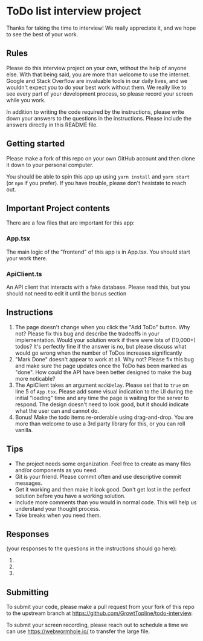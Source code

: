 # ToDo list interview project

Thanks for taking the time to interview! We really appreciate it, and we hope to see the best of your work.

## Rules

Please do this interview project on your own, without the help of anyone else.
With that being said, you are more than welcome to use the internet.
Google and Stack Overflow are invaluable tools in our daily lives, and we wouldn't expect you to do your best work without them.
We really like to see every part of your development process, so please record your screen while you work.

In addition to writing the code required by the instructions, please write down your answers to the questions in the instructions.
Please include the answers directly in this README file.

## Getting started

Please make a fork of this repo on your own GitHub account and then clone it down to your personal computer.

You should be able to spin this app up using `yarn install` and `yarn start` (or `npm` if you prefer).
If you have trouble, please don't hesistate to reach out.

## Important Project contents

There are a few files that are important for this app:

### App.tsx

The main logic of the "frontend" of this app is in App.tsx. You should start your work there.

### ApiClient.ts

An API client that interacts with a fake database. Please read this, but you should not need to edit it until the bonus section

## Instructions

1. The page doesn't change when you click the "Add ToDo" button. Why not?
   Please fix this bug and describe the tradeoffs in your implementation. Would your solution work if there were lots of (10,000+) todos?
   It's perfectly fine if the answer is no, but please discuss what would go wrong when the number of ToDos increases significantly
2. "Mark Done" doesn't appear to work at all. Why not?
   Please fix this bug and make sure the page updates once the ToDo has been marked as "done".
   How could the API have been better designed to make the bug more noticable?
3. The ApiClient takes an argument `mockDelay`. Please set that to `true` on line 5 of `App.tsx`.
   Please add some visual indication to the UI during the initial "loading" time and any time the page is waiting for the server to respond.
   The design doesn't need to look good, but it should indicate what the user can and cannot do.
4. Bonus! Make the todo items re-orderable using drag-and-drop. You are more than welcome to use a 3rd party library for this, or you can roll vanilla.

## Tips

- The project needs some organization. Feel free to create as many files and/or components as you need.
- Git is your friend. Please commit often and use descriptive commit messages.
- Get it working and then make it look good. Don't get lost in the perfect solution before you have a working solution.
- Include more comments than you would in normal code. This will help us understand your thought process.
- Take breaks when you need them.

## Responses

(your responses to the questions in the instructions should go here):

1.
2.
3.

## Submitting

To submit your code, please make a pull request from your fork of this repo to the upstream branch at https://github.com/GrowtTopline/todo-interview.

To submit your screen recording, please reach out to schedule a time we can use https://webwormhole.io/ to transfer the large file.
